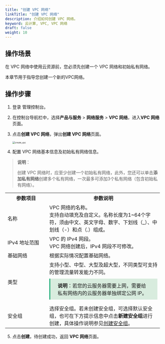 ```yaml
---
title: "创建 VPC 网络"
linkTitle: "创建 VPC 网络"
description: 介绍如何创建 VPC 网络。
keyword: 云计算, VPC, VPC 网络
draft: false
weight: 10
---
```


## 操作场景

在 VPC 网络中使用云资源前，您必须先创建一个 VPC 网络和初始私有网络。

本章节用于指导您创建一个新的VPC网络。

## 操作步骤

1. 登录 管理控制台。

2. 在控制台导航栏中，选择**产品与服务** > **网络服务** > **VPC 网络**，进入**VPC 网络**页面。

3. 点击**创建 VPC 网络**，弹出**创建 VPC 网络**页面。

   <img src="../../../_images/501010_create_vpc.png" alt="create_vpc" style="zoom:50%;" />

4. 配置 VPC 网络基本信息及初始私有网络信息。

> **说明**：
>
> 创建 VPC 网络时，应至少创建一个初始私有网络，此外，您还可以单击**添加私有网络**创建多个私有网络，一次最多可添加3个私有网络（包含初始私有网络）。



<table>
  <tr>
  	<th style="width: 120px">参数项目</th>
 		<th>参数说明</th>
  </tr>
  <tr>
  	<td>名称</td>
  	<td>VPC 网络的名称。<br>支持自动填充及自定义。名称长度为1~64个字符，须由中文、英文字母、数字、下划线（_）、中划线（-）和点（.）组成。</td>
  </tr>
  <tr>
  	<td>IPv4 地址范围</td>
  	<td>VPC 的 IPv4 网段。<br>VPC 网络创建后，IPv4 网段不可修改。<br></td>
  </tr>
  <tr>
  	<td>基础网络</td>
  	<td>根据实际情况配置基础网络。</td>
  </tr>
   <tr>
  	<td>类型</td>
  	<td>支持小型、中型、大型及超大型，不同类型可支持的管理流量转发能力不同。 <br>
     <div style="background-color: #D8ECDE;padding: 10px 24px; margin: 10px 0;border-left:3px solid #00a971;"><b>说明</b>：若您的云服务器需要上网，需要给私有网络内的云服务器单独绑定公网 IP。</li>
      </div>
   	</td>
  </tr>
 <tr>
  	<td>安全组</td>
    <td>选择安全组。若未创建安全组，可选择默认安全组，也可在下方提示信息中点击<b>新建安全组</b>进行创建，具体操作说明参见<a  href="/security/security_group/manual/sg_create">创建安全组</a>。</td>
  </tr>
</table>


5. 点击**创建**，待创建成功，返回 **VPC 网络**页面。

